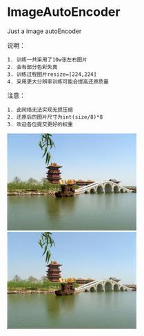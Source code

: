 # ImageAutoEncoder

Just a image autoEncoder

说明：

    1. 训练一共采用了10w张左右图片
    2. 会有部分色彩失真
    3. 训练过程图片resize=[224,224]
    4. 采用更大分辨率训练可能会提高还原质量

注意： 

    1. 此网络无法实现无损压缩
    2. 还原后的图片尺寸为int(size/8)*8
    3. 欢迎各位提交更好的权重
    
<img src="input_image/1.jpg" alt="input_1" width="300" /><img src="output_image/out_1.jpg" alt="input_1" width="300" />
